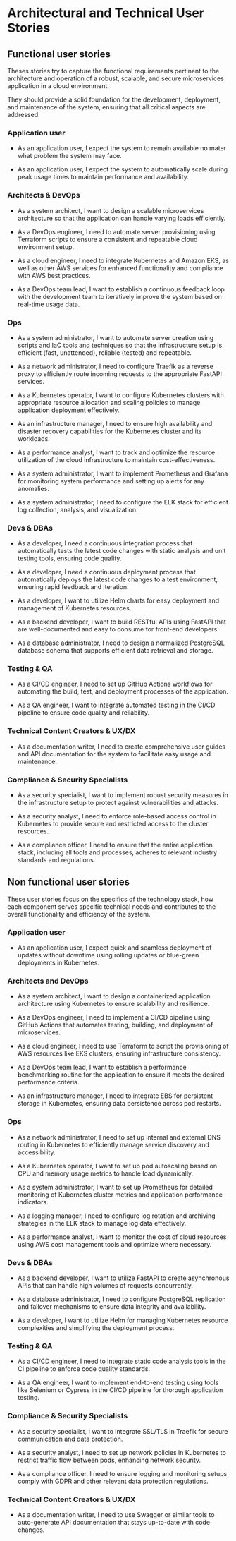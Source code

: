 # Architectural and Technical User Stories

<!--
- Develop detailed use cases for each major functionality.
- Outline user scenarios to understand the application flow.
- Develop user stories that capture the functional and technical requirements of the system from an architectural perspective.
- Each story should clearly state the 'who', 'what', and 'why' to articulate the needs of different system components or stakeholders (even hypothetical ones).
- -->

## Functional user stories

Theses stories try to capture the functional requirements pertinent to the architecture and operation of a robust, scalable, and secure microservices application in a cloud environment.

They should provide a solid foundation for the development, deployment, and maintenance of the system, ensuring that all critical aspects are addressed.


### Application user

- As an application user, I expect the system to remain available no mater what problem the system may face.

- As an application user, I expect the system to automatically scale during peak usage times to maintain performance and availability.


### Architects & DevOps

- As a system architect, I want to design a scalable microservices architecture so that the application can handle varying loads efficiently.

- As a DevOps engineer, I need to automate server provisioning using Terraform scripts to ensure a consistent and repeatable cloud environment setup.

- As a cloud engineer, I need to integrate Kubernetes and Amazon EKS, as well as other AWS services for enhanced functionality and compliance with AWS best practices.

- As a DevOps team lead, I want to establish a continuous feedback loop with the development team to iteratively improve the system based on real-time usage data.


### Ops

- As a system administrator, I want to automate server creation using scripts and IaC tools and techniques so that the infrastructure setup is efficient (fast, unattended), reliable (tested) and repeatable.

- As a network administrator, I need to configure Traefik as a reverse proxy to efficiently route incoming requests to the appropriate FastAPI services.

- As a Kubernetes operator, I want to configure Kubernetes clusters with appropriate resource allocation and scaling policies to manage application deployment effectively.

- As an infrastructure manager, I need to ensure high availability and disaster recovery capabilities for the Kubernetes cluster and its workloads.

- As a performance analyst, I want to track and optimize the resource utilization of the cloud infrastructure to maintain cost-effectiveness.

- As a system administrator, I want to implement Prometheus and Grafana for monitoring system performance and setting up alerts for any anomalies.

- As a system administrator, I need to configure the ELK stack for efficient log collection, analysis, and visualization.


### Devs & DBAs

- As a developer, I need a continuous integration process that automatically tests the latest code changes with static analysis and unit testing tools, ensuring code quality.

- As a developer, I need a continuous deployment process that automatically deploys the latest code changes to a test environment, ensuring rapid feedback and iteration.

- As a developer, I want to utilize Helm charts for easy deployment and management of Kubernetes resources.

- As a backend developer, I want to build RESTful APIs using FastAPI that are well-documented and easy to consume for front-end developers.

- As a database administrator, I need to design a normalized PostgreSQL database schema that supports efficient data retrieval and storage.


### Testing & QA

- As a CI/CD engineer, I need to set up GitHub Actions workflows for automating the build, test, and deployment processes of the application.

- As a QA engineer, I want to integrate automated testing in the CI/CD pipeline to ensure code quality and reliability.


### Technical Content Creators & UX/DX

- As a documentation writer, I need to create comprehensive user guides and API documentation for the system to facilitate easy usage and maintenance.


### Compliance & Security Specialists

- As a security specialist, I want to implement robust security measures in the infrastructure setup to protect against vulnerabilities and attacks.

- As a security analyst, I need to enforce role-based access control in Kubernetes to provide secure and restricted access to the cluster resources.

- As a compliance officer, I need to ensure that the entire application stack, including all tools and processes, adheres to relevant industry standards and regulations.


## Non functional user stories

These user stories focus on the specifics of the technology stack, how each component serves specific technical needs and contributes to the overall functionality and efficiency of the system.


### Application user

- As an application user, I expect quick and seamless deployment of updates without downtime using rolling updates or blue-green deployments in Kubernetes.


### Architects and DevOps

- As a system architect, I want to design a containerized application architecture using Kubernetes to ensure scalability and resilience.

- As a DevOps engineer, I need to implement a CI/CD pipeline using GitHub Actions that automates testing, building, and deployment of microservices.

- As a cloud engineer, I need to use Terraform to script the provisioning of AWS resources like EKS clusters, ensuring infrastructure consistency.

- As a DevOps team lead, I want to establish a performance benchmarking routine for the application to ensure it meets the desired performance criteria.

- As an infrastructure manager, I need to integrate EBS for persistent storage in Kubernetes, ensuring data persistence across pod restarts.


### Ops

- As a network administrator, I need to set up internal and external DNS routing in Kubernetes to efficiently manage service discovery and accessibility.

- As a Kubernetes operator, I want to set up pod autoscaling based on CPU and memory usage metrics to handle load dynamically.

- As a system administrator, I want to set up Prometheus for detailed monitoring of Kubernetes cluster metrics and application performance indicators.

- As a logging manager, I need to configure log rotation and archiving strategies in the ELK stack to manage log data effectively.

- As a performance analyst, I want to monitor the cost of cloud resources using AWS cost management tools and optimize where necessary.


### Devs & DBAs

- As a backend developer, I want to utilize FastAPI to create asynchronous APIs that can handle high volumes of requests concurrently.

- As a database administrator, I need to configure PostgreSQL replication and failover mechanisms to ensure data integrity and availability.

- As a developer, I want to utilize Helm for managing Kubernetes resource complexities and simplifying the deployment process.


### Testing & QA

- As a CI/CD engineer, I need to integrate static code analysis tools in the CI pipeline to enforce code quality standards.

- As a QA engineer, I want to implement end-to-end testing using tools like Selenium or Cypress in the CI/CD pipeline for thorough application testing.


### Compliance & Security Specialists

- As a security specialist, I want to integrate SSL/TLS in Traefik for secure communication and data protection.

- As a security analyst, I need to set up network policies in Kubernetes to restrict traffic flow between pods, enhancing network security.

- As a compliance officer, I need to ensure logging and monitoring setups comply with GDPR and other relevant data protection regulations.


### Technical Content Creators & UX/DX

- As a documentation writer, I need to use Swagger or similar tools to auto-generate API documentation that stays up-to-date with code changes.
